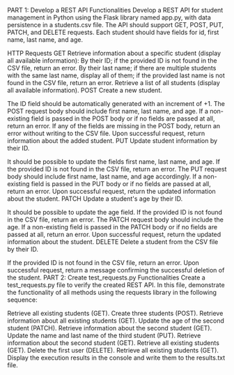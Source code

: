 PART 1: Develop a REST API
Functionalities
Develop a REST API for student management in Python using the Flask library named app.py, with data persistence in a students.csv file. The API should support GET, POST, PUT, PATCH, and DELETE requests. Each student should have fields for id, first name, last name, and age.

HTTP Requests
GET
Retrieve information about a specific student (display all available information):
By their ID; if the provided ID is not found in the CSV file, return an error.
By their last name; if there are multiple students with the same last name, display all of them; if the provided last name is not found in the CSV file, return an error.
Retrieve a list of all students (display all available information).
POST
Create a new student.

The ID field should be automatically generated with an increment of +1.
The POST request body should include first name, last name, and age.
If a non-existing field is passed in the POST body or if no fields are passed at all, return an error.
If any of the fields are missing in the POST body, return an error without writing to the CSV file.
Upon successful request, return information about the added student.
PUT
Update student information by their ID.

It should be possible to update the fields first name, last name, and age.
If the provided ID is not found in the CSV file, return an error.
The PUT request body should include first name, last name, and age accordingly.
If a non-existing field is passed in the PUT body or if no fields are passed at all, return an error.
Upon successful request, return the updated information about the student.
PATCH
Update a student's age by their ID.

It should be possible to update the age field.
If the provided ID is not found in the CSV file, return an error.
The PATCH request body should include the age.
If a non-existing field is passed in the PATCH body or if no fields are passed at all, return an error.
Upon successful request, return the updated information about the student.
DELETE
Delete a student from the CSV file by their ID.

If the provided ID is not found in the CSV file, return an error.
Upon successful request, return a message confirming the successful deletion of the student.
PART 2: Create test_requests.py
Functionalities
Create a test_requests.py file to verify the created REST API. In this file, demonstrate the functionality of all methods using the requests library in the following sequence:

Retrieve all existing students (GET).
Create three students (POST).
Retrieve information about all existing students (GET).
Update the age of the second student (PATCH).
Retrieve information about the second student (GET).
Update the name and last name of the third student (PUT).
Retrieve information about the second student (GET).
Retrieve all existing students (GET).
Delete the first user (DELETE).
Retrieve all existing students (GET).
Display the execution results in the console and write them to the results.txt file.
